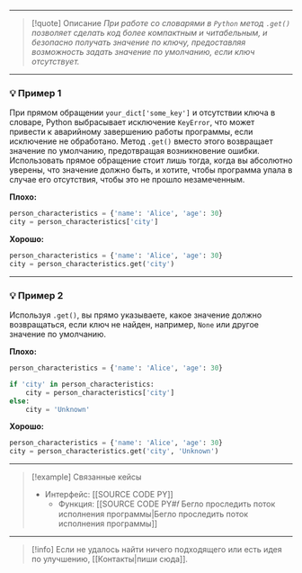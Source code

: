 ***

> [!quote] Описание
>_При работе со словарями в `Python` метод `.get()` позволяет сделать код более компактным и читабельным, и безопасно получать значение по ключу, предоставляя возможность задать значение по умолчанию, если ключ отсутствует._

***
### 💡 Пример 1
При прямом обращении `your_dict['some_key']` и отсутствии ключа в словаре, Python выбрасывает исключение `KeyError`, что может привести к аварийному завершению работы программы, если исключение не обработано. Метод `.get()` вместо этого возвращает значение по умолчанию, предотвращая возникновение ошибки. Использовать прямое обращение стоит лишь тогда, когда вы абсолютно уверены, что значение должно быть, и хотите, чтобы программа упала в случае его отсутствия, чтобы это не прошло незамеченным.

**Плохо:**
```python
person_characteristics = {'name': 'Alice', 'age': 30}
city = person_characteristics['city']
```

**Хорошо:**
```python
person_characteristics = {'name': 'Alice', 'age': 30}
city = person_characteristics.get('city')
```

***
### 💡 Пример 2
Используя `.get()`, вы прямо указываете, какое значение должно возвращаться, если ключ не найден, например, `None` или другое значение по умолчанию.

**Плохо:**
```python
person_characteristics = {'name': 'Alice', 'age': 30}

if 'city' in person_characteristics:
    city = person_characteristics['city']
else:
    city = 'Unknown'
```

**Хорошо:**
```python
person_characteristics = {'name': 'Alice', 'age': 30}
city = person_characteristics.get('city', 'Unknown')
```

***

> [!example] Связанные кейсы
>- Интерфейс: [[SOURCE CODE PY]]
>	- Функция: [[SOURCE CODE PY#𝑓 Бегло проследить поток исполнения программы|Бегло проследить поток исполнения программы]]

***

> [!info]
> Если не удалось найти ничего подходящего или есть идея по улучшению, [[Контакты|пиши сюда]].
